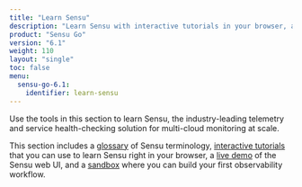 ```yaml
---
title: "Learn Sensu"
description: "Learn Sensu with interactive tutorials in your browser, a live demo, a sandbox for building your first observability workflow, and more."
product: "Sensu Go"
version: "6.1"
weight: 110
layout: "single"
toc: false
menu:
  sensu-go-6.1:
    identifier: learn-sensu
---
```


Use the tools in this section to learn Sensu, the industry-leading telemetry and service health-checking solution for multi-cloud monitoring at scale.

This section includes a [glossary][1] of Sensu terminology, [interactive tutorials][2] that you can use to learn Sensu right in your browser, a [live demo][3] of the Sensu web UI, and a [sandbox][4] where you can build your first observability workflow.


[1]: glossary/
[2]: interactive-tutorials/
[3]: demo/
[4]: sandbox/
